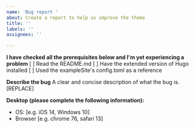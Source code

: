 ```yaml
---
name: 'Bug report '
about: Create a report to help us improve the theme
title: ''
labels: ''
assignees: ''

---
```


**I have checked all the prerequisites below and I'm yet experiencing a problem**
[ ] Read the README.md
[ ] Have the extended version of Hugo installed
[ ] Used the exampleSite's config.toml as a reference

**Describe the bug**
A clear and concise description of what the bug is. [REPLACE]

**Desktop (please complete the following information):**
 - OS: [e.g. iOS 14, Windows 10]
 - Browser [e.g. chrome 76, safari 13]
